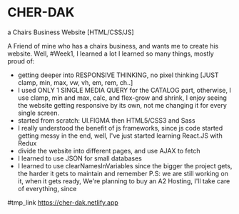 # CHER-DAK
a Chairs Business Website [HTML/CSS/JS]

A Friend of mine who has a chairs business, and wants me to create his website.
Well, #Week1, I learned a lot
I learned so many things, mostly proud of:
- getting deeper into RESPONSIVE THINKING, no pixel thinking [JUST clamp, min, max, vw, vh, em, rem, ch..]
- I used ONLY 1 SINGLE MEDIA QUERY for the CATALOG part, otherwise, I use clamp, min and max, calc, and flex-grow and shrink, I enjoy seeing the website getting responsive by its own, not me changing it for every single screen.
- started from scratch: UI.FIGMA then HTML5/CSS3 and Sass
- I really understood the benefit of js frameworks, since js code started getting messy in the end, well, I've just started learning React.JS with Redux
- divide the website into different pages, and use AJAX to fetch
- I learned to use JSON for small databases
- I learned to use clearNamesInVariables since the bigger the project gets, the harder it gets to maintain and remember 
P.S: we are still working on it, when it gets ready, We're planning to buy an A2 Hosting, I'll take care of everything, since 

#tmp_link
https://cher-dak.netlify.app
